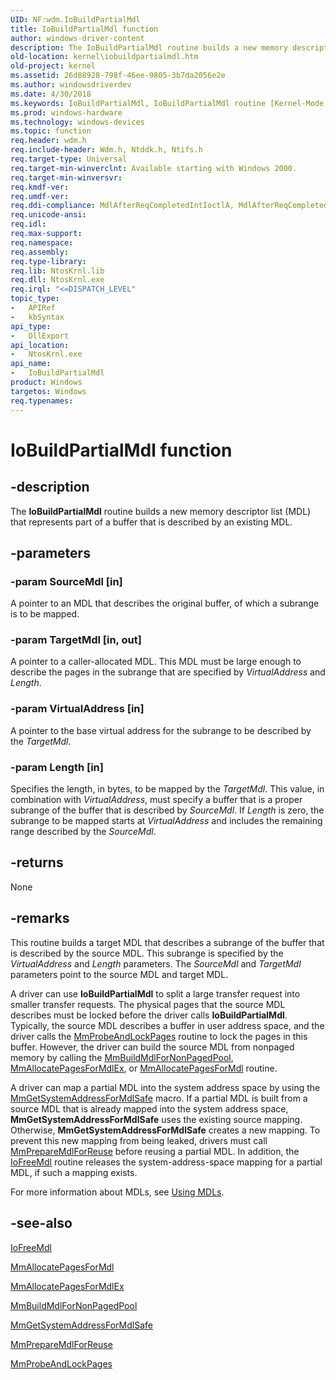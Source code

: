 ```yaml
---
UID: NF:wdm.IoBuildPartialMdl
title: IoBuildPartialMdl function
author: windows-driver-content
description: The IoBuildPartialMdl routine builds a new memory descriptor list (MDL) that represents part of a buffer that is described by an existing MDL.
old-location: kernel\iobuildpartialmdl.htm
old-project: kernel
ms.assetid: 26d88928-798f-46ee-9805-3b7da2056e2e
ms.author: windowsdriverdev
ms.date: 4/30/2018
ms.keywords: IoBuildPartialMdl, IoBuildPartialMdl routine [Kernel-Mode Driver Architecture], k104_8c9451f6-614c-45a2-b95a-4f0935588d7f.xml, kernel.iobuildpartialmdl, wdm/IoBuildPartialMdl
ms.prod: windows-hardware
ms.technology: windows-devices
ms.topic: function
req.header: wdm.h
req.include-header: Wdm.h, Ntddk.h, Ntifs.h
req.target-type: Universal
req.target-min-winverclnt: Available starting with Windows 2000.
req.target-min-winversvr: 
req.kmdf-ver: 
req.umdf-ver: 
req.ddi-compliance: MdlAfterReqCompletedIntIoctlA, MdlAfterReqCompletedIoctlA, MdlAfterReqCompletedReadA, MdlAfterReqCompletedWriteA
req.unicode-ansi: 
req.idl: 
req.max-support: 
req.namespace: 
req.assembly: 
req.type-library: 
req.lib: NtosKrnl.lib
req.dll: NtosKrnl.exe
req.irql: "<=DISPATCH_LEVEL"
topic_type:
-	APIRef
-	kbSyntax
api_type:
-	DllExport
api_location:
-	NtosKrnl.exe
api_name:
-	IoBuildPartialMdl
product: Windows
targetos: Windows
req.typenames: 
---
```


# IoBuildPartialMdl function


## -description


The <b>IoBuildPartialMdl</b> routine builds a new memory descriptor list (MDL) that represents part of a buffer that is described by an existing MDL. 


## -parameters




### -param SourceMdl [in]

A pointer to an MDL that describes the original buffer, of which a subrange is to be mapped. 


### -param TargetMdl [in, out]

A pointer to a caller-allocated MDL. This MDL must be large enough to describe the pages in the subrange that are specified by <i>VirtualAddress</i> and <i>Length</i>. 


### -param VirtualAddress [in]

A pointer to the base virtual address for the subrange to be described by the <i>TargetMdl</i>.


### -param Length [in]

Specifies the length, in bytes, to be mapped by the <i>TargetMdl</i>. This value, in combination with <i>VirtualAddress</i>, must specify a buffer that is a proper subrange of the buffer that is described by <i>SourceMdl</i>. If <i>Length</i> is zero, the subrange to be mapped starts at <i>VirtualAddress</i> and includes the remaining range described by the <i>SourceMdl</i>. 


## -returns



None




## -remarks



This routine builds a target MDL that describes a subrange of the buffer that is described by the source MDL. This subrange is specified by the <i>VirtualAddress</i> and <i>Length</i> parameters. The <i>SourceMdl</i> and <i>TargetMdl</i> parameters point to the source MDL and target MDL.

A driver can use <b>IoBuildPartialMdl</b> to split a large transfer request into smaller transfer requests. The physical pages that the source MDL describes must be locked before the driver calls <b>IoBuildPartialMdl</b>. Typically, the source MDL describes a buffer in user address space, and the driver calls the <a href="https://msdn.microsoft.com/library/windows/hardware/ff554664">MmProbeAndLockPages</a> routine to lock the pages in this buffer. However, the driver can build the source MDL from nonpaged memory by calling the <a href="https://msdn.microsoft.com/library/windows/hardware/ff554498">MmBuildMdlForNonPagedPool</a>, <a href="https://msdn.microsoft.com/library/windows/hardware/ff554489">MmAllocatePagesForMdlEx</a>, or <a href="https://msdn.microsoft.com/library/windows/hardware/ff554482">MmAllocatePagesForMdl</a> routine.

A driver can map a partial MDL into the system address space by using the <a href="https://msdn.microsoft.com/library/windows/hardware/ff554559">MmGetSystemAddressForMdlSafe</a> macro. If a partial MDL is built from a source MDL that is already mapped into the system address space, <b>MmGetSystemAddressForMdlSafe</b> uses the existing source mapping. Otherwise, <b>MmGetSystemAddressForMdlSafe</b> creates a new mapping. To prevent this new mapping from being leaked, drivers must call <a href="https://msdn.microsoft.com/library/windows/hardware/ff554660">MmPrepareMdlForReuse</a> before reusing a partial MDL. In addition, the <a href="https://msdn.microsoft.com/library/windows/hardware/ff549126">IoFreeMdl</a> routine releases the system-address-space mapping for a partial MDL, if such a mapping exists.

For more information about MDLs, see <a href="https://msdn.microsoft.com/library/windows/hardware/ff565421">Using MDLs</a>. 




## -see-also




<a href="https://msdn.microsoft.com/library/windows/hardware/ff549126">IoFreeMdl</a>



<a href="https://msdn.microsoft.com/library/windows/hardware/ff554482">MmAllocatePagesForMdl</a>



<a href="https://msdn.microsoft.com/library/windows/hardware/ff554489">MmAllocatePagesForMdlEx</a>



<a href="https://msdn.microsoft.com/library/windows/hardware/ff554498">MmBuildMdlForNonPagedPool</a>



<a href="https://msdn.microsoft.com/library/windows/hardware/ff554559">MmGetSystemAddressForMdlSafe</a>



<a href="https://msdn.microsoft.com/library/windows/hardware/ff554660">MmPrepareMdlForReuse</a>



<a href="https://msdn.microsoft.com/library/windows/hardware/ff554664">MmProbeAndLockPages</a>
 

 

